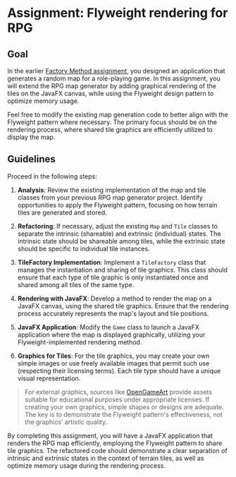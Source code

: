 # Assignment: Flyweight rendering for RPG

## Goal

In the earlier [Factory Method assignment](factory_method.md), you designed an application that generates a random map for a role-playing game. In this assignment, you will extend the RPG map generator by adding graphical rendering of the tiles on the JavaFX canvas, while using the Flyweight design pattern to optimize memory usage.

Feel free to modify the existing map generation code to better align with the Flyweight pattern where necessary. The primary focus should be on the rendering process, where shared tile graphics are efficiently utilized to display the map.

## Guidelines

Proceed in the following steps:

1. **Analysis**: Review the existing implementation of the map and tile classes from your previous RPG map generator project. Identify opportunities to apply the Flyweight pattern, focusing on how terrain tiles are generated and stored.

2. **Refactoring**: If necessary, adjust the existing `Map` and `Tile` classes to separate the intrinsic (shareable) and extrinsic (individual) states. The intrinsic state should be shareable among tiles, while the extrinsic state should be specific to individual tile instances.

3. **TileFactory Implementation**: Implement a `TileFactory` class that manages the instantiation and sharing of tile graphics. This class should ensure that each type of tile graphic is only instantiated once and shared among all tiles of the same type.

4. **Rendering with JavaFX**: Develop a method to render the map on a JavaFX canvas, using the shared tile graphics. Ensure that the rendering process accurately represents the map's layout and tile positions.

5. **JavaFX Application**: Modify the `Game` class to launch a JavaFX application where the map is displayed graphically, utilizing your Flyweight-implemented rendering method.

6. **Graphics for Tiles**: For the tile graphics, you may create your own simple images or use freely available images that permit such use (respecting their licensing terms). Each tile type should have a unique visual representation.

>For external graphics, sources like [OpenGameArt](https://opengameart.org/) provide assets suitable for educational purposes under appropriate licenses. If creating your own graphics, simple shapes or designs are adequate. The key is to demonstrate the Flyweight pattern's effectiveness, not the graphics' artistic quality.

By completing this assignment, you will have a JavaFX application that renders the RPG map efficiently, employing the Flyweight pattern to share tile graphics. The refactored code should demonstrate a clear separation of intrinsic and extrinsic states in the context of terrain tiles, as well as optimize memory usage during the rendering process.
